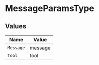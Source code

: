 # MessageParamsType


## Values

| Name      | Value     |
| --------- | --------- |
| `Message` | message   |
| `Tool`    | tool      |